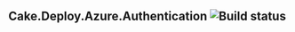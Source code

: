 ## Cake.Deploy.Azure.Authentication ![Build status](https://ci.appveyor.com/api/projects/status/github/ObjectivityLtd/Cake.Deploy.Azure.Authentication?svg=true)



